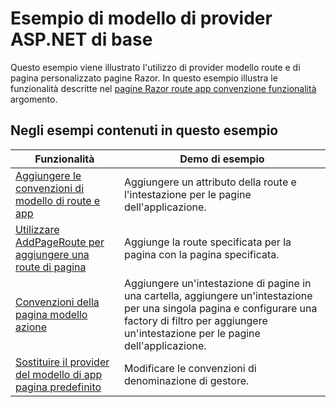 # <a name="aspnet-core-model-providers-sample"></a>Esempio di modello di provider ASP.NET di base

Questo esempio viene illustrato l'utilizzo di provider modello route e di pagina personalizzato pagine Razor. In questo esempio illustra le funzionalità descritte nel [pagine Razor route app convenzione funzionalità](https://docs.microsoft.com/aspnet/core/mvc/razor-pages/razor-pages-convention-features) argomento.

## <a name="examples-in-this-sample"></a>Negli esempi contenuti in questo esempio

| Funzionalità | Demo di esempio |
| -------- | ----------- |
| [Aggiungere le convenzioni di modello di route e app](https://docs.microsoft.com/aspnet/core/mvc/razor-pages/razor-pages-convention-features#add-route-and-app-model-conventions) | Aggiungere un attributo della route e l'intestazione per le pagine dell'applicazione. |
| [Utilizzare AddPageRoute per aggiungere una route di pagina](https://docs.microsoft.com/aspnet/core/mvc/razor-pages/razor-pages-convention-features#configure-a-page-route) | Aggiunge la route specificata per la pagina con la pagina specificata. |
| [Convenzioni della pagina modello azione](https://docs.microsoft.com/aspnet/core/mvc/razor-pages/razor-pages-convention-features#page-model-action-conventions) | Aggiungere un'intestazione di pagine in una cartella, aggiungere un'intestazione per una singola pagina e configurare una factory di filtro per aggiungere un'intestazione per le pagine dell'applicazione. |
| [Sostituire il provider del modello di app pagina predefinito](https://docs.microsoft.com/aspnet/core/mvc/razor-pages/razor-pages-convention-features#replace-the-default-page-app-model-provider) | Modificare le convenzioni di denominazione di gestore. |

